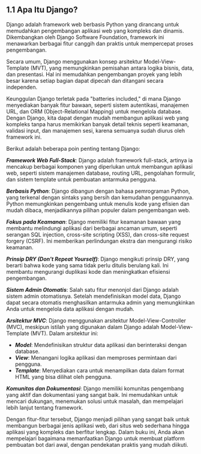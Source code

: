 ## 1.1 Apa Itu Django?

Django adalah framework web berbasis Python yang dirancang untuk
memudahkan pengembangan aplikasi web yang kompleks dan dinamis.
Dikembangkan oleh Django Software Foundation, framework ini menawarkan
berbagai fitur canggih dan praktis untuk mempercepat proses
pengembangan.

Secara umum, Django menggunakan konsep arsitektur Model-View-Template
(MVT), yang memungkinkan pemisahan antara logika bisnis, data, dan
presentasi. Hal ini memudahkan pengem­bangan proyek yang lebih besar
karena setiap bagian dapat dipe­cah dan ditangani secara independen.

Keunggulan Django terletak pada \"batteries included,\" di mana Django
menyediakan banyak fitur bawaan, seperti sistem autenti­kasi, manajemen
URL, dan ORM (Object-Relational Mapping) untuk mengelola database.
Dengan Django, kita dapat dengan mudah membangun aplikasi web yang
kompleks tanpa harus me­mikirkan banyak detail teknis seperti keamanan,
validasi input, dan manajemen sesi, karena semuanya sudah diurus oleh
frame­work ini.

Berikut adalah beberapa poin penting tentang Django:

***Framework Web Full-Stack***: Django adalah framework full-stack,
artinya ia mencakup berbagai komponen yang diperlukan untuk membangun
aplikasi web, seperti sistem manajemen da­tabase, routing URL,
pengolahan formulir, dan sistem template untuk pembuatan antarmuka
pengguna.


***Berbasis Python***: Django dibangun dengan bahasa pemrograman Python,
yang terkenal dengan sintaks yang bersih dan kemudah­an penggunaannya.
Python memungkinkan pengembang untuk menulis kode yang efisien dan mudah
dibaca, menjadikannya pi­lihan populer dalam pengembangan web.


***Fokus pada Keamanan***: Django memiliki fitur keamanan bawa­an yang
membantu melindungi aplikasi dari berbagai ancaman umum, seperti
serangan SQL injection, cross-site scripting (XSS), dan cross-site
request forgery (CSRF). Ini memberikan perlindungan ekstra dan
mengurangi risiko keamanan.


***Prinsip DRY (Don't Repeat Yourself)***: Django mengikuti prinsip DRY,
yang berarti bahwa kode yang sama tidak perlu ditulis beru­lang kali.
Ini membantu mengurangi duplikasi kode dan me­ningkatkan efisiensi
pengembangan.


***Sistem Admin Otomatis***: Salah satu fitur menonjol dari Django
adalah sistem admin otomatisnya. Setelah mendefinisikan model data,
Django dapat secara otomatis menghasilkan antarmuka ad­min yang
memungkinkan Anda untuk mengelola data aplikasi dengan mudah.


***Arsitektur MVC***: Django menggunakan arsitektur
Model-View-Controller (MVC), meskipun istilah yang digunakan dalam
Dja­ngo adalah Model-View-Template (MVT). Dalam arsitektur ini:

-   ***Model***: Mendefinisikan struktur data aplikasi dan berin­teraksi
    dengan database.
-   ***View***: Menangani logika aplikasi dan memproses per­mintaan dari
    pengguna.
-   ***Template***: Menyediakan cara untuk menampilkan data dalam format
    HTML yang bisa dilihat oleh pengguna.


***Komunitas dan Dokumentasi***: Django memiliki komunitas pe­ngembang
yang aktif dan dokumentasi yang sangat baik. Ini me­mudahkan untuk
mencari dukungan, menemukan solusi untuk masalah, dan mempelajari lebih
lanjut tentang framework.

Dengan fitur-fitur tersebut, Django menjadi pilihan yang sangat baik
untuk membangun berbagai jenis aplikasi web, dari situs web sederhana
hingga aplikasi yang kompleks dan berfitur leng­kap. Dalam buku ini,
Anda akan mempelajari bagaimana meman­faatkan Django untuk membuat
platform pembuatan bot dari awal, dengan pendekatan praktis yang mudah
diikuti.


